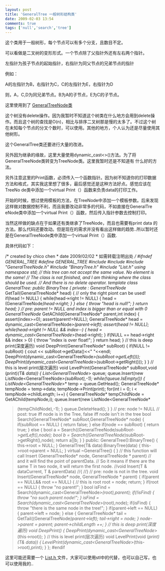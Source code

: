 ```yaml
---
layout: post
title: 'GeneralTree 一般树形结构类'
date: 2009-02-03 13:54
comments: true
tags: ['null','search','tree']
---
```


这个类用于一般树形，每个节点可以有多个分支，且数目不定。

可以看做是二叉树的变形形式。一个节点除了父指针外还有左右两个指针。

左指针为孩子节点的起始指针，右指针为同父节点的兄弟节点的指针

例如：

A的左指针为B，右指针为C，C的左指针为E，右指针为D

则，A，C,D为同兄弟节点。B为A的子节点，E为C的子节点。

这里使用到了 [ GeneralTreeNode类
](http://blog.csdn.net/cctt_1/archive/2009/02/03/3859570.aspx)

这个树没有delete操作。因为我暂时不知道这个树类在什么地方会用到delete操作。而且这个树的查找是O(n)，相比与排序二叉树那是慢的太多了。不过这个树
在未知每个节点的分叉个数时，可以使用。其他的地方，个人认为还是尽量使用其他树形。

这个GeneralTree类还要进行大量的改进。

另外因为继承的缘故，这里大量使用dynamic_cast<>()方法。为了将GeneralTreeNode类转变为TreeNode类。这里我暂时还是不知道有
什么好的方法。

另外注意这里的Print函数，必须传入一个函数指针。因为树不知道你的打印数据方法和格式，其实我这里想了很多，最后感觉还是这种方法好点。感觉应该在TreeNo
de类中添加一个virtual Print（）函数来负责data的打印工作。

开始的时候，想过使用模板的方法，在TreeNode中添加一个模板参数。后来发现这样做对数据控制不利，而且我要改动非常多的代码，不如直接在GeneralTre
eNode类中添加一个virtual Print（）函数，然后传入指针参数去控制打印。

当然这样做的缺点在于如果还有类继承了TreeNode，而且也需要有print data
的方法。那么代码还要改动。但是现在的需求并没有看出这样做的趋势..所以暂时还是在GeneralTreeNode类中添加一个virtual
Print（）函数.

具体代码如下：

/* created by chico chen * date 2009/02/02 * 如需转载注明出处 */ #ifndef
_GENERAL_TREE_ #define _GENERAL_TREE_ #include <iostream> #include <cassert>
#include "GeneralTreeNode.h" #include "BinaryTree.h" #include "List.h" using
namespace std; // this tree can not accept the same value. No element is the
same! // The class is not finished, and I am thinking where the class should
be used. // And there is no delete operator. template<class T> class
GeneralTree: public BinaryTree<T> { private : GeneralTreeNode<T>*
GetTail(GeneralTreeNode<T>* head) { // only the right piont can be used!
if(head != NULL) { while(head->right != NULL) { head =
(GeneralTreeNode<T>*)head->right; } } else { throw "head is null!"; } return
head; } // pre: parent != NULL and index is bigger than or equal with 0
GeneralTreeNode<T>* GetAChild(GeneralTreeNode<T>* parent,int index) {
assert(index>=0); assert(parent!=NULL); GeneralTreeNode<T>* head =
dynamic_cast<GeneralTreeNode<T>*>(parent->left); assert(head != NULL);
while(head->right != NULL && index--) { head =
dynamic_cast<GeneralTreeNode<T>*>(head->right); } if(NULL == head->right &&
index > 0) { throw "index is over float!"; } return head; } // this is deep
print(深度遍历) void DeepPrint(GeneralTreeNode<T>* subRoot) { if(NULL != subRoot)
{ cout << subRoot->getData()<<" "<<endl;
DeepPrint(dynamic_cast<GeneralTreeNode<T>*>(subRoot->getLeft()));
DeepPrint(dynamic_cast<GeneralTreeNode<T>*>(subRoot->getRight())); } } // this
is level print(层次遍历) void LevelPrint(GeneralTreeNode<T>* subRoot,void
(*print)(T& data)) { List<GeneralTreeNode<T>*> queue; queue.Insert(new
ListNode<GeneralTreeNode<T>*>(subRoot),-1); while(!queue.IsEmpty()) {
ListNode<GeneralTreeNode<T>*>* temp = queue.GetHead(); GeneralTreeNode<T>*
tempNode = temp->data; tempNode->Print(print); for(int i = 0; i <
tempNode->childLength; i++) { GeneralTreeNode<T>* tempChildNode =
GetAChild(tempNode,i); queue.Insert(new ListNode<GeneralTreeNode<T>*
>(tempChildNode),-1); } queue.DeleteHead(); } } // pre: node != NULL // post:
true iff node is in the Tree, false iff node isn't in the tree bool
Search(GeneralTreeNode<T>* subRoot,GeneralTreeNode<T>* node) { if(subRoot ==
NULL) { return false; } else if(node == subRoot) { return true; } else { bool
a = Search((GeneralTreeNode<T>*)subRoot->getLeft(),node); bool b =
Search((GeneralTreeNode<T>*)subRoot->getRight(),node); return a||b; } }
public: GeneralTree():BinaryTree() { this->root = NULL; } GeneralTree(T&
data):BinaryTree(data) { this->root->parent = NULL; } virtual ~GeneralTree() {
} // this function will call Insert (GeneralTreeNode<T>* node,
GeneralTreeNode<T> * parent) // and it will find the point of parentData. //
So it means if there are the same T in two node, it will return the first
node. //void Insert(T & dataCurrent, T & parentData) //{ //} // pre: node is
not in the tree. void Insert(GeneralTreeNode<T>* node, GeneralTreeNode<T> *
parent) { if(parent == NULL&& root == NULL) { // this is root root = node;
return; } if(root == NULL) { throw "no parent!"; } bool isFind =
Search(dynamic_cast<GeneralTreeNode<T>*>(root),parent); if(!isFind) { throw
"no such parent node!"; } isFind =
Search(dynamic_cast<GeneralTreeNode<T>*>(root),node); if(isFind) { throw
"there is the same node in the tree!"; } if(parent->left == NULL) {
parent->left = node; } else { GeneralTreeNode<T>* tail =
GetTail((GeneralTreeNode<T>*)parent->left); tail->right = node; } node->parent
= parent; parent->childLength ++; } // this is deep print(深度遍历) void
DeepPrint() { DeepPrint(dynamic_cast<GeneralTreeNode<T>*>(this->root)); } //
this is level print(层次遍历) void LevelPrint(void (*print)(T& data)) {
LevelPrint(dynamic_cast<GeneralTreeNode<T>*>(this->root),print); } }; #endif

这里可能还需要一个 [ List.h
](http://blog.csdn.net/cctt_1/archive/2009/02/03/3860277.aspx)
文件，大家可以使用stl中的代替，也可以自己写，也可以使用我的..

